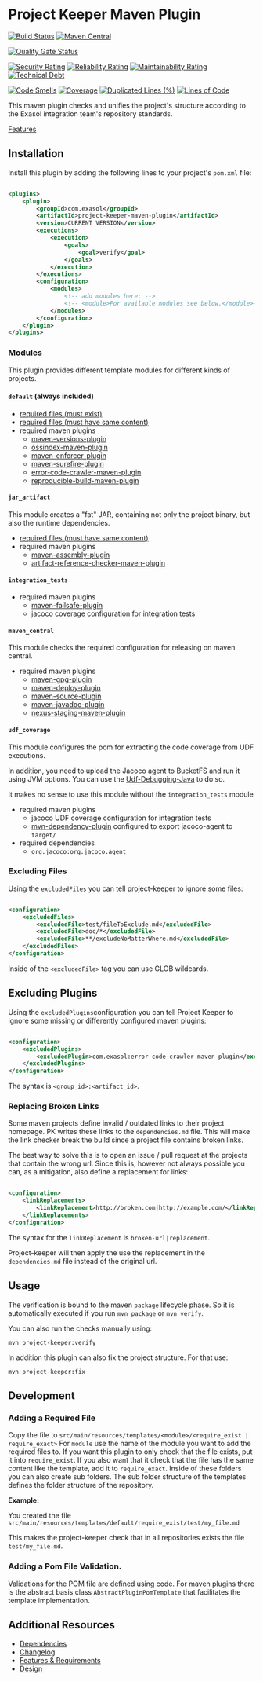 # Project Keeper Maven Plugin

[![Build Status](https://github.com/exasol/project-keeper-maven-plugin/actions/workflows/ci-build.yml/badge.svg)](https://github.com/exasol/project-keeper-maven-plugin/actions/workflows/ci-build.yml)
[![Maven Central](https://img.shields.io/maven-central/v/com.exasol/project-keeper-maven-plugin)](https://search.maven.org/artifact/com.exasol/project-keeper-maven-plugin)

[![Quality Gate Status](https://sonarcloud.io/api/project_badges/measure?project=com.exasol%3Aproject-keeper-maven-plugin&metric=alert_status)](https://sonarcloud.io/dashboard?id=com.exasol%3Aproject-keeper-maven-plugin)

[![Security Rating](https://sonarcloud.io/api/project_badges/measure?project=com.exasol%3Aproject-keeper-maven-plugin&metric=security_rating)](https://sonarcloud.io/dashboard?id=com.exasol%3Aproject-keeper-maven-plugin)
[![Reliability Rating](https://sonarcloud.io/api/project_badges/measure?project=com.exasol%3Aproject-keeper-maven-plugin&metric=reliability_rating)](https://sonarcloud.io/dashboard?id=com.exasol%3Aproject-keeper-maven-plugin)
[![Maintainability Rating](https://sonarcloud.io/api/project_badges/measure?project=com.exasol%3Aproject-keeper-maven-plugin&metric=sqale_rating)](https://sonarcloud.io/dashboard?id=com.exasol%3Aproject-keeper-maven-plugin)
[![Technical Debt](https://sonarcloud.io/api/project_badges/measure?project=com.exasol%3Aproject-keeper-maven-plugin&metric=sqale_index)](https://sonarcloud.io/dashboard?id=com.exasol%3Aproject-keeper-maven-plugin)

[![Code Smells](https://sonarcloud.io/api/project_badges/measure?project=com.exasol%3Aproject-keeper-maven-plugin&metric=code_smells)](https://sonarcloud.io/dashboard?id=com.exasol%3Aproject-keeper-maven-plugin)
[![Coverage](https://sonarcloud.io/api/project_badges/measure?project=com.exasol%3Aproject-keeper-maven-plugin&metric=coverage)](https://sonarcloud.io/dashboard?id=com.exasol%3Aproject-keeper-maven-plugin)
[![Duplicated Lines (%)](https://sonarcloud.io/api/project_badges/measure?project=com.exasol%3Aproject-keeper-maven-plugin&metric=duplicated_lines_density)](https://sonarcloud.io/dashboard?id=com.exasol%3Aproject-keeper-maven-plugin)
[![Lines of Code](https://sonarcloud.io/api/project_badges/measure?project=com.exasol%3Aproject-keeper-maven-plugin&metric=ncloc)](https://sonarcloud.io/dashboard?id=com.exasol%3Aproject-keeper-maven-plugin)

This maven plugin checks and unifies the project's structure according to the Exasol integration team's repository standards.

[Features](doc/system_requirements.md)

## Installation

Install this plugin by adding the following lines to your project's `pom.xml` file:

```xml

<plugins>
    <plugin>
        <groupId>com.exasol</groupId>
        <artifactId>project-keeper-maven-plugin</artifactId>
        <version>CURRENT VERSION</version>
        <executions>
            <execution>
                <goals>
                    <goal>verify</goal>
                </goals>
            </execution>
        </executions>
        <configuration>
            <modules>
                <!-- add modules here: -->
                <!-- <module>For available modules see below.</module>-->
            </modules>
        </configuration>
    </plugin>
</plugins>
```

### Modules

This plugin provides different template modules for different kinds of projects.

#### `default` (always included)

* [required files (must exist)](src/main/resources/templates/default/require_exist)
* [required files (must have same content)](src/main/resources/templates/default/require_exact)
* required maven plugins
    * [maven-versions-plugin](https://www.mojohaus.org/versions-maven-plugin/)
    * [ossindex-maven-plugin](https://sonatype.github.io/ossindex-maven/maven-plugin/)
    * [maven-enforcer-plugin](https://maven.apache.org/enforcer/maven-enforcer-plugin/)
    * [maven-surefire-plugin](https://maven.apache.org/surefire/maven-surefire-plugin/)
    * [error-code-crawler-maven-plugin](https://github.com/exasol/error-code-crawler-maven-plugin)
    * [reproducible-build-maven-plugin](https://zlika.github.io/reproducible-build-maven-plugin/)

#### `jar_artifact`

This module creates a "fat" JAR, containing not only the project binary, but also the runtime dependencies.

* [required files (must have same content)](src/main/resources/templates/jarArtifact/require_exact)
* required maven plugins
    * [maven-assembly-plugin](http://maven.apache.org/plugins/maven-assembly-plugin/)
    * [artifact-reference-checker-maven-plugin](https://github.com/exasol/artifact-reference-checker-maven-plugin)

#### `integration_tests`

* required maven plugins
    * [maven-failsafe-plugin](https://maven.apache.org/surefire/maven-failsafe-plugin/)
    * jacoco coverage configuration for integration tests

#### `maven_central`

This module checks the required configuration for releasing on maven central.

* required maven plugins
    * [maven-gpg-plugin](https://maven.apache.org/plugins/maven-gpg-plugin/)
    * [maven-deploy-plugin](https://maven.apache.org/plugins/maven-deploy-plugin/)
    * [maven-source-plugin](https://maven.apache.org/plugins/maven-source-plugin/)
    * [maven-javadoc-plugin](https://maven.apache.org/plugins/maven-javadoc-plugin/)
    * [nexus-staging-maven-plugin](https://github.com/sonatype/nexus-maven-plugins/tree/master/staging/maven-plugin)

#### `udf_coverage`

This module configures the pom for extracting the code coverage from UDF executions.

In addition, you need to upload the Jacoco agent to BucketFS and run it using JVM options. You can use the [Udf-Debugging-Java](https://github.com/exasol/udf-debugging-java/) to do so.

It makes no sense to use this module without the `integration_tests` module

* required maven plugins
    * jacoco UDF coverage configuration for integration tests
    * [mvn-dependency-plugin](https://maven.apache.org/plugins/maven-dependency-plugin/) configured to export jacoco-agent to `target/`
* required dependencies
    * `org.jacoco:org.jacoco.agent`

### Excluding Files

Using the `excludedFiles` you can tell project-keeper to ignore some files:

```xml

<configuration>
    <excludedFiles>
        <excludedFile>test/fileToExclude.md</excludedFile>
        <excludedFile>doc/*</excludedFile>
        <excludedFile>**/excludeNoMatterWhere.md</excludedFile>
    </excludedFiles>
</configuration>
```

Inside of the `<excludedFile>` tag you can use GLOB wildcards.

## Excluding Plugins

Using the `excludedPlugins`configuration you can tell Project Keeper to ignore some missing or differently configured maven plugins:

```xml

<configuration>
    <excludedPlugins>
        <excludedPlugin>com.exasol:error-code-crawler-maven-plugin</excludedPlugin>
    </excludedPlugins>
</configuration>
```

The syntax is `<group_id>:<artifact_id>`.

### Replacing Broken Links

Some maven projects define invalid / outdated links to their project homepage. PK writes these links to the `dependencies.md` file. This will make the link checker break the build since a project file contains broken links.

The best way to solve this is to open an issue / pull request at the projects that contain the wrong url. Since this is, however not always possible you can, as a mitigation, also define a replacement for links:

```xml

<configuration>
    <linkReplacements>
        <linkReplacement>http://broken.com|http://example.com/</linkReplacement>
    </linkReplacements>
</configuration>
```

The syntax for the `linkReplacement` is `broken-url|replacement`.

Project-keeper will then apply the use the replacement in the `dependencies.md` file instead of the original url.

## Usage

The verification is bound to the maven `package` lifecycle phase. So it is automatically executed if you run `mvn package` or `mvn verify`.

You can also run the checks manually using:

```shell script
mvn project-keeper:verify
```

In addition this plugin can also fix the project structure. For that use:

```shell script
mvn project-keeper:fix
```

## Development

### Adding a Required File

Copy the file to `src/main/resources/templates/<module>/<require_exist | require_exact>`
For `module` use the name of the module you want to add the required files to. If you want this plugin to only check that the file exists, put it into `require_exist`. If you also want that it check that the file has the same content like the template, add it to `require_exact`. Inside of these folders you can also create sub folders. The sub folder structure of the templates defines the folder structure of the repository.

**Example:**

You created the file `src/main/resources/templates/default/require_exist/test/my_file.md`

This makes the project-keeper check that in all repositories exists the file `test/my_file.md`.

### Adding a Pom File Validation.

Validations for the POM file are defined using code. For maven plugins there is the abstract basis class `AbstractPluginPomTemplate` that facilitates the template implementation.

## Additional Resources

* [Dependencies](dependencies.md)
* [Changelog](doc/changes/changelog.md)
* [Features & Requirements](doc/system_requirements.md)
* [Design](doc/design.md)
